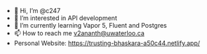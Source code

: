 - 👋 Hi, I’m @c247
- 👀 I’m interested in API development
- 🌱 I’m currently learning Vapor 5, Fluent and Postgres
- 📫 How to reach me v2ananth@uwaterloo.ca
- Personal Website: https://trusting-bhaskara-a50c44.netlify.app/

<!---
c247/c247 is a ✨ special ✨ repository because its `README.md` (this file) appears on your GitHub profile.
You can click the Preview link to take a look at your changes.
--->
